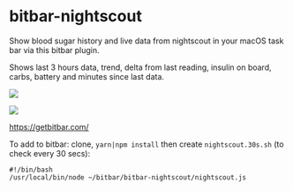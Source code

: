 # bitbar-nightscout
Show blood sugar history and live data from nightscout in your macOS task bar via this bitbar plugin.

Shows last 3 hours data, trend, delta from last reading, insulin on board, carbs, battery and minutes since last data.

![](https://dl.dropbox.com/s/lzvmbx5sbx7eivf/Screenshot%202018-07-05%2013.15.29.png)

![](https://dl.dropbox.com/s/tn0j16zpxprrttu/Screenshot%202018-07-05%2013.15.38.png)

https://getbitbar.com/



To add to bitbar:  clone, `yarn|npm install` then create `nightscout.30s.sh` (to check every 30 secs):

```
#!/bin/bash
/usr/local/bin/node ~/bitbar/bitbar-nightscout/nightscout.js
```

